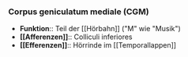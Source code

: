 ### Corpus geniculatum mediale (CGM)
- **Funktion**:: Teil der [[Hörbahn]] ("M" wie "Musik")
- **[[Afferenzen]]**:: Colliculi inferiores
- **[[Efferenzen]]**:: Hörrinde im [[Temporallappen]]